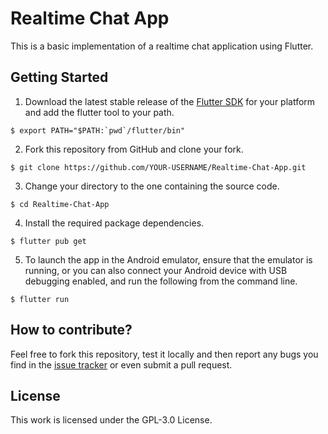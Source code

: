 # Realtime Chat App

This is a basic implementation of a realtime chat application using Flutter.

## Getting Started

1. Download the latest stable release of the [Flutter SDK](https://flutter.dev/docs/development/tools/sdk/releases) for your platform and add the flutter tool to your path.
```
$ export PATH="$PATH:`pwd`/flutter/bin"
```
2. Fork this repository from GitHub and clone your fork.
```
$ git clone https://github.com/YOUR-USERNAME/Realtime-Chat-App.git
```
3. Change your directory to the one containing the source code.
```
$ cd Realtime-Chat-App
```
4. Install the required package dependencies.
```
$ flutter pub get
```
5. To launch the app in the Android emulator, ensure that the emulator is running, or you can also connect your Android device with USB debugging enabled, and run the following from the command line.
```
$ flutter run
```

## How to contribute?

Feel free to fork this repository, test it locally and then report any bugs you find in the [issue tracker](https://github.com/divyanshvinayak/Realtime-Chat-App/issues) or even submit a pull request.

## License

This work is licensed under the GPL-3.0 License.
